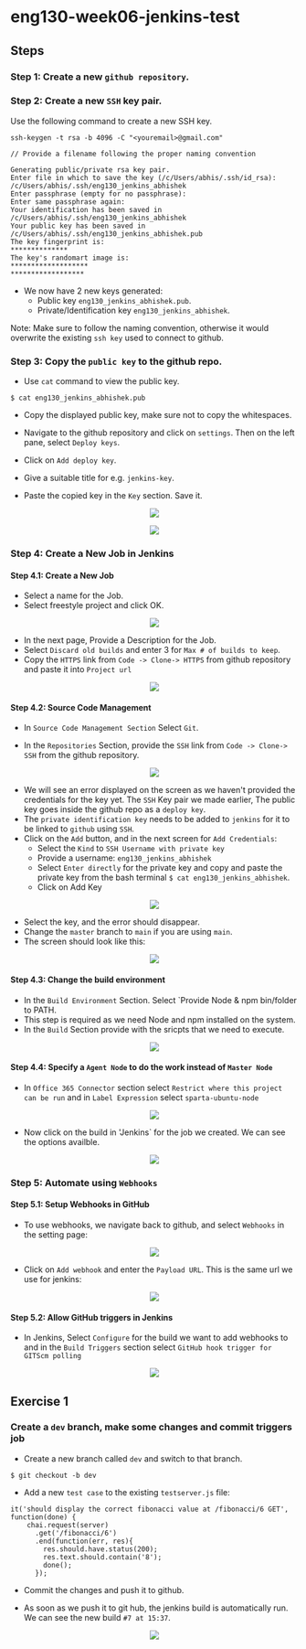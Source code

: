 # eng130-week06-jenkins-test

## Steps

### Step 1: Create a new `github repository`.

### Step 2: Create a new `SSH` key pair.

Use the following command to create a new SSH key.

```
ssh-keygen -t rsa -b 4096 -C "<youremail>@gmail.com"

// Provide a filename following the proper naming convention

Generating public/private rsa key pair.
Enter file in which to save the key (/c/Users/abhis/.ssh/id_rsa): /c/Users/abhis/.ssh/eng130_jenkins_abhishek
Enter passphrase (empty for no passphrase):
Enter same passphrase again:
Your identification has been saved in /c/Users/abhis/.ssh/eng130_jenkins_abhishek
Your public key has been saved in /c/Users/abhis/.ssh/eng130_jenkins_abhishek.pub
The key fingerprint is:
**************
The key's randomart image is:
*******************
******************
```

- We now have 2 new keys generated:
  - Public key `eng130_jenkins_abhishek.pub`. 
  - Private/Identification key `eng130_jenkins_abhishek`.

Note: Make sure to follow the naming convention, otherwise it would overwrite the existing `ssh key` used to connect to github.

### Step 3: Copy the `public key` to the github repo.

- Use `cat` command to view the public key.

```
$ cat eng130_jenkins_abhishek.pub
```

- Copy the displayed public key, make sure not to copy the whitespaces.

- Navigate to the github repository and click on `settings`. Then on the left pane, select `Deploy keys`.

- Click on `Add deploy key`.

- Give a suitable title for e.g. `jenkins-key`.

- Paste the copied key in the `Key` section. Save it.

<p align="center">
  <img src="https://user-images.githubusercontent.com/110366380/200579153-09540d8f-a683-4a46-a252-9b2c67e4d347.png">
</p>

<p align="center">
  <img src="https://user-images.githubusercontent.com/110366380/200578770-5a848850-5021-4462-a186-35b0c76447e7.png">
</p>


### Step 4: Create a New Job in Jenkins

#### Step 4.1: Create a New Job
- Select a name for the Job.
- Select freestyle project and click OK.

<p align="center">
  <img src="https://user-images.githubusercontent.com/110366380/200581650-78e7bffd-935a-4e50-ae37-044f716a7324.png">
</p>

- In the next page, Provide a Description for the Job.
- Select `Discard old builds` and enter 3 for `Max # of builds to keep`.
- Copy the `HTTPS` link from `Code -> Clone-> HTTPS` from github repository and paste it into `Project url`

<p align="center">
  <img src="https://user-images.githubusercontent.com/110366380/200582632-2a324f2b-700a-4558-8aa5-092b7c5cac0b.png">
</p>

#### Step 4.2: Source Code Management

- In `Source Code Management Section` Select `Git`.

- In the `Repositories` Section, provide the `SSH` link from `Code -> Clone-> SSH` from the github repository.

<p align="center">
  <img src="https://user-images.githubusercontent.com/110366380/200582974-ec96b0bb-2b10-4924-a525-539db5f969d8.png">
</p>

- We will see an error displayed on the screen as we haven't provided the credentials for the key yet. The `SSH` Key pair we made earlier, The public key goes inside the github repo as a `deploy key`. 
- The `private identification key` needs to be added to `jenkins` for it to be linked to `github` using `SSH`.
- Click on the `Add` button, and in the next screen for `Add Credentials`:
  - Select the `Kind` to `SSH Username with private key`
  - Provide a username: `eng130_jenkins_abhishek`
  - Select `Enter directly` for the private key and copy and paste the private key from the bash terminal `$ cat eng130_jenkins_abhishek`.
  - Click on Add Key

<p align="center">
  <img src="https://user-images.githubusercontent.com/110366380/200583651-0738dc90-76df-4cd1-816a-b1ed235a895d.png">
</p>

- Select the key, and the error should disappear. 
- Change the `master` branch to `main` if you are using `main`.
- The screen should look like this:

<p align="center">
  <img src="https://user-images.githubusercontent.com/110366380/200585444-85e45203-f579-42da-81be-7aabb592de82.png">
</p>

#### Step 4.3: Change the build environment

- In the `Build Environment` Section. Select `Provide Node & npm bin/folder to PATH.
- This step is required as we need Node and npm installed on the system.
- In the `Build` Section provide with the sricpts that we need to execute.


<p align="center">
  <img src="https://user-images.githubusercontent.com/110366380/200587562-22d435ca-ab5a-462a-8eb1-ea7e8cbeb743.png">
</p>

#### Step 4.4: Specify a `Agent Node` to do the work instead of `Master Node`

- In `Office 365 Connector` section select `Restrict where this project can be run` and in `Label Expression` select `sparta-ubuntu-node`

<p align="center">
  <img src="https://user-images.githubusercontent.com/110366380/200588384-6a19d87f-29d3-4117-b543-77380ae524f8.png">
</p>


- Now click on the build in 'Jenkins` for the job we created. We can see the options availble.

<p align="center">
  <img src="https://user-images.githubusercontent.com/110366380/200588550-dfc00ddc-67e3-4767-8207-7f42574e6efb.png">
</p>

### Step 5: Automate using `Webhooks` 

#### Step 5.1: Setup Webhooks in GitHub

- To use webhooks, we navigate back to github, and select `Webhooks` in the setting page:

<p align="center">
  <img src="https://user-images.githubusercontent.com/110366380/200591403-bdd59517-ad88-4e9d-8ac0-5ad241e1a742.png">
</p>

- Click on `Add webhook` and enter the `Payload URL`. This is the same url we use for jenkins:

<p align="center">
  <img src="https://user-images.githubusercontent.com/110366380/200591111-12fc8552-becc-4b54-bf4e-dc59a9a186f0.png">
</p>

#### Step 5.2: Allow GitHub triggers in Jenkins

- In Jenkins, Select `Configure` for the build we want to add webhooks to and in the `Build Triggers` section select `GitHub hook trigger for GITScm polling`

<p align="center">
  <img src="https://user-images.githubusercontent.com/110366380/200592967-26c1f849-7cf7-42a1-91b0-4a7c440b7f52.png">
</p>


## Exercise 1

### Create a `dev` branch, make some changes and commit triggers job

- Create a new branch called `dev` and switch to that branch.

```
$ git checkout -b dev
```

- Add a new `test case` to the existing `testserver.js` file:

```
it('should display the correct fibonacci value at /fibonacci/6 GET', function(done) {
    chai.request(server)
      .get('/fibonacci/6')
      .end(function(err, res){
        res.should.have.status(200);
        res.text.should.contain('8');
        done();
      });
```

- Commit the changes and push it to github.

- As soon as we push it to git hub, the jenkins build is automatically run. We can see the new build `#7 at 15:37`.

<p align="center">
  <img src="https://user-images.githubusercontent.com/110366380/200608897-1b97b053-2128-41e9-8bc8-4ded7e64c4dd.png">
</p>


